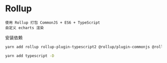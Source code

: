 
# Rollup

```
使用 Rollup 打包 CommonJS + ES6 + TypeScript
自定义 echarts 渲染
```
安装依赖
```bash 安装依赖
yarn add rollup rollup-plugin-typescript2 @rollup/plugin-commonjs @rollup/plugin-node-resolve -D

yarn add typescript -D

```
